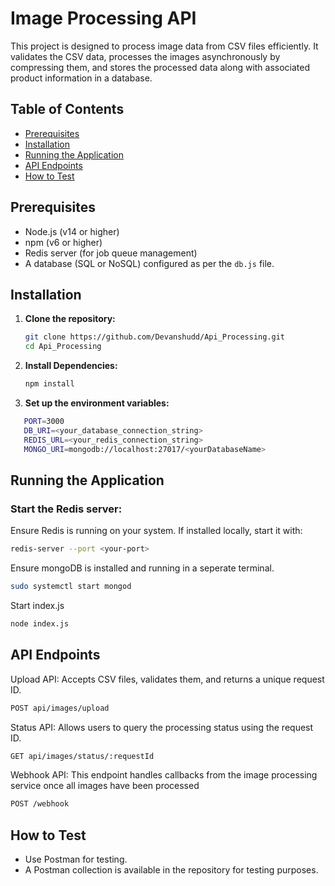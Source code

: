 # Image Processing API

This project is designed to process image data from CSV files efficiently. It validates the CSV data, processes the images asynchronously by compressing them, and stores the processed data along with associated product information in a database.

## Table of Contents

- [Prerequisites](#prerequisites)
- [Installation](#installation)
- [Running the Application](#running-the-application)
- [API Endpoints](#api-endpoints)
- [How to Test](#how-to-test)

## Prerequisites

- Node.js (v14 or higher)
- npm (v6 or higher)
- Redis server (for job queue management)
- A database (SQL or NoSQL) configured as per the `db.js` file.

## Installation

1. **Clone the repository:**

   ```bash
   git clone https://github.com/Devanshudd/Api_Processing.git
   cd Api_Processing
   ```

2. **Install Dependencies:**

   ```bash
   npm install
   ```

3. **Set up the environment variables:**

```bash
   PORT=3000
   DB_URI=<your_database_connection_string>
   REDIS_URL=<your_redis_connection_string>
   MONGO_URI=mongodb://localhost:27017/<yourDatabaseName>
```

## Running the Application

### Start the Redis server:

Ensure Redis is running on your system. If installed locally, start it with:

```bash
redis-server --port <your-port>
```

Ensure mongoDB is installed and running in a seperate terminal.

```bash
sudo systemctl start mongod
```

Start index.js

```bash
node index.js
```

## API Endpoints

Upload API: Accepts CSV files, validates them, and returns a unique request ID.

```bash
POST api/images/upload
```

Status API: Allows users to query the processing status using the request ID.

```bash
GET api/images/status/:requestId
```

Webhook API: This endpoint handles callbacks from the image processing service once all
images have been processed

```bash
POST /webhook
```

## How to Test

- Use Postman for testing.
- A Postman collection is available in the repository for testing purposes.
